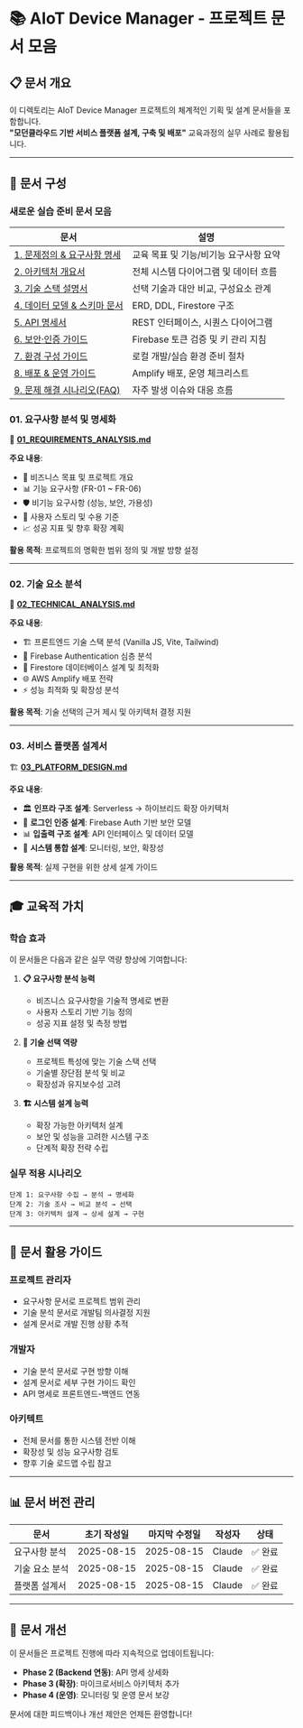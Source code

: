 # 📚 AIoT Device Manager - 프로젝트 문서 모음

## 📋 **문서 개요**

이 디렉토리는 AIoT Device Manager 프로젝트의 체계적인 기획 및 설계 문서들을 포함합니다.  
**"모던클라우드 기반 서비스 플랫폼 설계, 구축 및 배포"** 교육과정의 실무 사례로 활용됩니다.

---

## 📖 **문서 구성**

### **새로운 실습 준비 문서 모음**
| 문서 | 설명 |
| --- | --- |
| [1. 문제정의 & 요구사항 명세](./1.%20문제정의%20%26%20요구사항%20명세.md) | 교육 목표 및 기능/비기능 요구사항 요약 |
| [2. 아키텍처 개요서](./2.%20아키텍처%20개요서.md) | 전체 시스템 다이어그램 및 데이터 흐름 |
| [3. 기술 스택 설명서](./3.%20기술%20스택%20설명서.md) | 선택 기술과 대안 비교, 구성요소 관계 |
| [4. 데이터 모델 & 스키마 문서](./4.%20데이터%20모델%20%26%20스키마%20문서.md) | ERD, DDL, Firestore 구조 |
| [5. API 명세서](./5.%20API%20명세서.md) | REST 인터페이스, 시퀀스 다이어그램 |
| [6. 보안·인증 가이드](./6.%20보안·인증%20가이드.md) | Firebase 토큰 검증 및 키 관리 지침 |
| [7. 환경 구성 가이드](./7.%20환경%20구성%20가이드.md) | 로컬 개발/실습 환경 준비 절차 |
| [8. 배포 & 운영 가이드](./8.%20배포%20%26%20운영%20가이드.md) | Amplify 배포, 운영 체크리스트 |
| [9. 문제 해결 시나리오(FAQ)](./9.%20문제%20해결%20시나리오(FAQ).md) | 자주 발생 이슈와 대응 흐름 |

### **01. 요구사항 분석 및 명세화**
📄 **[01_REQUIREMENTS_ANALYSIS.md](./01_REQUIREMENTS_ANALYSIS.md)**

**주요 내용**:
- 🎯 비즈니스 목표 및 프로젝트 개요
- 📊 기능 요구사항 (FR-01 ~ FR-06)
- 🛡️ 비기능 요구사항 (성능, 보안, 가용성)
- 👥 사용자 스토리 및 수용 기준
- 📈 성공 지표 및 향후 확장 계획

**활용 목적**: 프로젝트의 명확한 범위 정의 및 개발 방향 설정

---

### **02. 기술 요소 분석**
🔧 **[02_TECHNICAL_ANALYSIS.md](./02_TECHNICAL_ANALYSIS.md)**

**주요 내용**:
- 🏗️ 프론트엔드 기술 스택 분석 (Vanilla JS, Vite, Tailwind)
- 🔐 Firebase Authentication 심층 분석
- 💾 Firestore 데이터베이스 설계 및 최적화
- 🌐 AWS Amplify 배포 전략
- ⚡ 성능 최적화 및 확장성 분석

**활용 목적**: 기술 선택의 근거 제시 및 아키텍처 결정 지원

---

### **03. 서비스 플랫폼 설계서**
🏗️ **[03_PLATFORM_DESIGN.md](./03_PLATFORM_DESIGN.md)**

**주요 내용**:
- 🏛️ **인프라 구조 설계**: Serverless → 하이브리드 확장 아키텍처
- 🔐 **로그인 인증 설계**: Firebase Auth 기반 보안 모델
- 📊 **입출력 구조 설계**: API 인터페이스 및 데이터 모델
- 🔧 **시스템 통합 설계**: 모니터링, 보안, 확장성

**활용 목적**: 실제 구현을 위한 상세 설계 가이드

---

## 🎓 **교육적 가치**

### **학습 효과**
이 문서들은 다음과 같은 실무 역량 향상에 기여합니다:

1. **📋 요구사항 분석 능력**
   - 비즈니스 요구사항을 기술적 명세로 변환
   - 사용자 스토리 기반 기능 정의
   - 성공 지표 설정 및 측정 방법

2. **🔧 기술 선택 역량**
   - 프로젝트 특성에 맞는 기술 스택 선택
   - 기술별 장단점 분석 및 비교
   - 확장성과 유지보수성 고려

3. **🏗️ 시스템 설계 능력**
   - 확장 가능한 아키텍처 설계
   - 보안 및 성능을 고려한 시스템 구조
   - 단계적 확장 전략 수립

### **실무 적용 시나리오**
```
단계 1: 요구사항 수집 → 분석 → 명세화
단계 2: 기술 조사 → 비교 분석 → 선택
단계 3: 아키텍처 설계 → 상세 설계 → 구현
```

---

## 🔄 **문서 활용 가이드**

### **프로젝트 관리자**
- 요구사항 문서로 프로젝트 범위 관리
- 기술 분석 문서로 개발팀 의사결정 지원
- 설계 문서로 개발 진행 상황 추적

### **개발자**
- 기술 분석 문서로 구현 방향 이해
- 설계 문서로 세부 구현 가이드 확인
- API 명세로 프론트엔드-백엔드 연동

### **아키텍트**
- 전체 문서를 통한 시스템 전반 이해
- 확장성 및 성능 요구사항 검토
- 향후 기술 로드맵 수립 참고

---

## 📊 **문서 버전 관리**

| 문서 | 초기 작성일 | 마지막 수정일 | 작성자 | 상태 |
|------|-------------|---------------|--------|------|
| 요구사항 분석 | 2025-08-15 | 2025-08-15 | Claude | ✅ 완료 |
| 기술 요소 분석 | 2025-08-15 | 2025-08-15 | Claude | ✅ 완료 |
| 플랫폼 설계서 | 2025-08-15 | 2025-08-15 | Claude | ✅ 완료 |

---

## 🤝 **문서 개선**

이 문서들은 프로젝트 진행에 따라 지속적으로 업데이트됩니다:

- **Phase 2 (Backend 연동)**: API 명세 상세화
- **Phase 3 (확장)**: 마이크로서비스 아키텍처 추가
- **Phase 4 (운영)**: 모니터링 및 운영 문서 보강

문서에 대한 피드백이나 개선 제안은 언제든 환영합니다!
